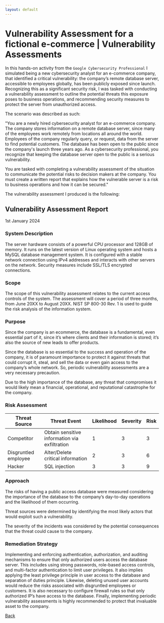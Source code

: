 ```yaml
---
layout: default
---
```


# Vulnerability Assessment for a fictional e-commerce | Vulnerability Assessments

In this hands-on activity from the `Google Cybersecurity Professional` I simulated being a new cybersecurity analyst for an e-commerce company, that identified a critical vulnerability: the company’s remote database server, accessible to employees globally, has been publicly exposed since launch. Recognizing this as a significant security risk, I was tasked with conducting a vulnerability assessment to outline the potential threats this exposure poses to business operations, and recommending security measures to protect the server from unauthorized access.

The scenario was described as such:

"You are a newly hired cybersecurity analyst for an e-commerce company. The company stores information on a remote database server, since many of the employees work remotely from locations all around the world. Employees of the company regularly query, or request, data from the server to find potential customers. The database has been open to the public since the company's launch three years ago. As a cybersecurity professional, you recognize that keeping the database server open to the public is a serious vulnerability.

You are tasked with completing a vulnerability assessment of the situation to communicate the potential risks to decision makers at the company. You must create a written report that explains how the vulnerable server is a risk to business operations and how it can be secured."

The vulnerability assessment I produced is the following:

## Vulnerability Assessment Report

1st January 2024 

### System Description

The server hardware consists of a powerful CPU processor and 128GB of memory. It runs on the latest version of Linux operating system and hosts a MySQL database management system. It is configured with a stable network connection using IPv4 addresses and interacts with other servers on the network. Security measures include SSL/TLS encrypted connections. 

### Scope 

The scope of this vulnerability assessment relates to the current access controls of the system. The assessment will cover a period of three months, from June 20XX to August 20XX. NIST SP 800-30 Rev. 1 is used to guide the risk analysis of the information system. 

### Purpose 

Since the company is an ecommerce, the database is a fundamental, even essential part of it, since it’s where clients and their information is stored; it’s also the source of new leads to offer products. 

Since the database is so essential to the success and operation of the company, it is of paramount importance to protect it against threats that could corrupt it, steal, and sell the data or even gain access to the company’s whole network. So, periodic vulnerability assessments are a very necessary precaution. 

Due to the high importance of the database, any threat that compromises it would likely mean a financial, operational, and reputational catastrophe for the company.  

### Risk Assessment 

| **Threat Source**      | **Threat Event**                      | **Likelihood** | **Severity** | **Risk** |
|------------------------|---------------------------------------|----------------|--------------|----------|
| Competitor             | Obtain sensitive information via exfiltration | 1              | 3            | 3        |
| Disgruntled employee   | Alter/Delete critical information     | 2              | 3            | 6        |
| Hacker                 | SQL injection                         | 3              | 3            | 9        |

### Approach 

The risks of having a public access database were measured considering the importance of the database to the company’s day-to-day operations and the likelihood of them occurring.  

Threat sources were determined by identifying the most likely actors that would exploit such a vulnerability. 

The severity of the incidents was considered by the potential consequences that the threat could cause to the company. 

### Remediation Strategy 

Implementing and enforcing authentication, authorization, and auditing mechanisms to ensure that only authorized users access the database server. This includes using strong passwords, role-based access controls, and multi-factor authentication to limit user privileges. It also implies applying the least privilege principle in user access to the database and separation of duties principle. Likewise, deleting unused user accounts would reduce the risks associated with disgruntled employees or customers. It is also necessary to configure firewall rules so that only authorized IP’s have access to the database. Finally, implementing periodic vulnerability assessments is highly recommended to protect that invaluable asset to the company. 


[Back](./)
